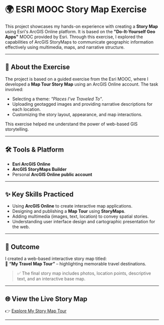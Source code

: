 # 🌍 ESRI MOOC Story Map Exercise

This project showcases my hands-on experience with creating a **Story Map** using Esri's ArcGIS Online platform. It is based on the **"Do-It-Yourself Geo Apps"** MOOC provided by Esri. Through this exercise, I explored the capabilities of ArcGIS StoryMaps to communicate geographic information effectively using multimedia, maps, and narrative structure.

---

## 📘 About the Exercise

The project is based on a guided exercise from the Esri MOOC, where I developed a **Map Tour Story Map** using an ArcGIS Online account. The task involved:

- Selecting a theme: *"Places I’ve Traveled To"*.
- Uploading geotagged images and providing narrative descriptions for each location.
- Customizing the story layout, appearance, and map interactions.

This exercise helped me understand the power of web-based GIS storytelling.

---

## 🛠️ Tools & Platform

- **Esri ArcGIS Online**
- **ArcGIS StoryMaps Builder**
- Personal **ArcGIS Online public account**

---

## ✨ Key Skills Practiced

- Using **ArcGIS Online** to create interactive map applications.
- Designing and publishing a **Map Tour** using **StoryMaps**.
- Adding multimedia (images, text, location) to convey spatial stories.
- Understanding user interface design and cartographic presentation for the web.

---

## 🧪 Outcome

I created a web-based interactive story map titled:  
📍 **“My Travel Map Tour”** – highlighting memorable travel destinations.

> ✅ The final story map includes photos, location points, descriptive text, and an interactive base map.

---

## 🌐 View the Live Story Map

👉 [Explore My Story Map Tour](https://arcg.is/1Gji9a2)

---
